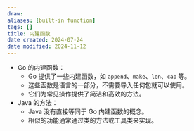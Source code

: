 ```yaml
---
draw:
aliases: [built-in function]
tags: []
title: 内建函数
date created: 2024-07-24
date modified: 2024-11-12
---
```

- Go 的内建函数：
    - Go 提供了一些内建函数，如 `append`、`make`、`len`、`cap` 等。
    - 这些函数是语言的一部分，不需要导入任何包就可以使用。
    - 它们为常见操作提供了简洁和高效的方法。
- Java 的方法：
    - Java 没有直接等同于 Go 内建函数的概念。
    - 相似的功能通常通过类的方法或工具类来实现。
